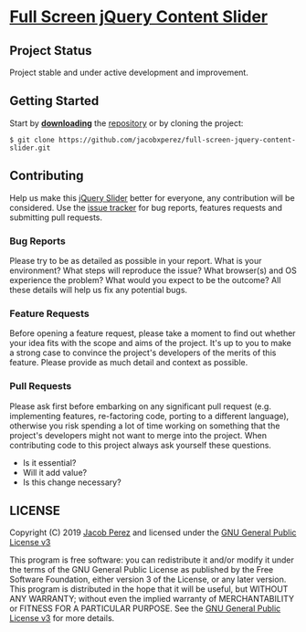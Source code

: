 # [Full Screen jQuery Content Slider](https://jacobxperez.github.io/full-screen-jquery-content-slider/)

## Project Status

Project stable and under active development and improvement.

## Getting Started

Start by **[downloading](https://github.com/jacobxperez/full-screen-jquery-content-slider/archive/master.zip)** the [repository](https://github.com/jacobxperez/full-screen-jquery-content-slider) or by cloning the project:

	$ git clone https://github.com/jacobxperez/full-screen-jquery-content-slider.git

## Contributing

Help us make this [jQuery Slider](https://jacobxperez.github.io/full-screen-jquery-content-slider/) better for everyone, any contribution will be considered. Use the [issue tracker](https://github.com/jacobxperez/full-screen-jquery-content-slider/issues) for bug reports, features requests and submitting pull requests.

### Bug Reports

Please try to be as detailed as possible in your report. What is your environment? What steps will reproduce the issue? What browser(s) and OS experience the problem? What would you expect to be the outcome? All these details will help us fix any potential bugs.

### Feature Requests

Before opening a feature request, please take a moment to find out whether your idea fits with the scope and aims of the project. It's up to you to make a strong case to convince the project's developers of the merits of this feature. Please provide as much detail and context as possible.

### Pull Requests

Please ask first before embarking on any significant pull request (e.g. implementing features, re-factoring code, porting to a different language), otherwise you risk spending a lot of time working on something that the project's developers might not want to merge into the project. When contributing code to this project always ask yourself these questions.

* Is it essential?
* Will it add value?
* Is this change necessary?

## LICENSE

Copyright (C) 2019 [Jacob Perez](https://github.com/jacobxperez) and licensed under the [GNU General Public License v3](https://www.gnu.org/licenses/gpl-3.0.html)

This program is free software: you can redistribute it and/or modify
it under the terms of the GNU General Public License as published by
the Free Software Foundation, either version 3 of the License, or
any later version. This program is distributed in the hope that it will be useful,
but WITHOUT ANY WARRANTY; without even the implied warranty of
MERCHANTABILITY or FITNESS FOR A PARTICULAR PURPOSE. See the
[GNU General Public License v3](https://www.gnu.org/licenses/gpl-3.0.html) for more details.
